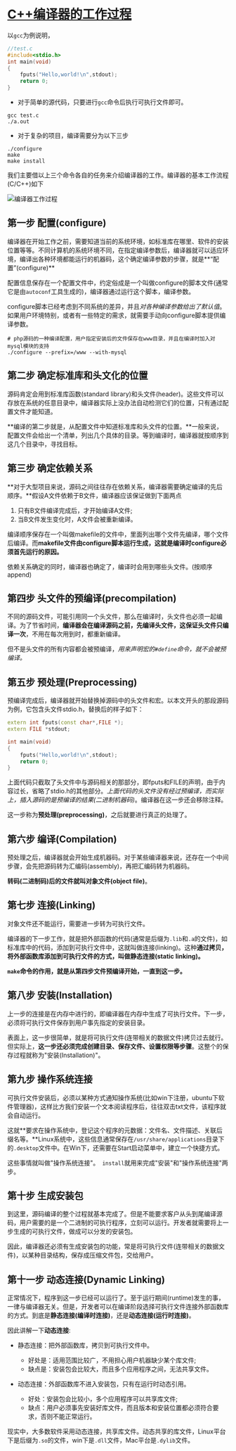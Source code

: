 # [C++编译器的工作过程](http://www.ruanyifeng.com/blog/2014/11/compiler.html)
以`gcc`为例说明，
```c++
//test.c
#include<stdio.h>
int main(void)
{
	fputs("Hello,world!\n",stdout);
	return 0;
}
```
- 对于简单的源代码，只要进行`gcc`命令后执行可执行文件即可。
```shell
gcc test.c
./a.out
```
- 对于复杂的项目，编译需要分为以下三步
```shell
./configure
make
make install
```
我们主要借以上三个命令各自的任务来介绍编译器的工作。编译器的基本工作流程(C/C++)如下

![编译器工作过程](编译器工作过程.png)

## 第一步 配置(configure)
编译器在开始工作之前，需要知道当前的系统环境，如标准库在哪里、软件的安装位置等等。不同计算机的系统环境不同，在指定编译参数后，编译器就可以适应环境，编译出各种环境都能运行的机器码，这个确定编译参数的步骤，就是**“配置”(configure)**

配置信息保存在一个配置文件中，约定俗成是一个叫做configure的脚本文件(通常它是由`autoconf`工具生成的)，编译器通过运行这个脚本，编译参数。

configure脚本已经考虑到不同系统的差异，并且*对各种编译参数给出了默认值*。如果用户环境特别，或者有一些特定的需求，就需要手动向configure脚本提供编译参数。
```shell
# php源码的一种编译配置，用户指定安装后的文件保存在www目录，并且在编译时加入对mysql模块的支持
./configure --prefix=/www --with-mysql
```

## 第二步 确定标准库和头文化的位置
源码肯定会用到标准库函数(standard library)和头文件(header)。这些文件可以存放在系统的任意目录中，编译器实际上没办法自动检测它们的位置，只有通过配置文件才能知道。

**编译的第二步就是，从配置文件中知道标准库和头文件的位置。**一般来说，配置文件会给出一个清单，列出几个具体的目录。等到编译时，编译器就按顺序到这几个目录中，寻找目标。

## 第三步 确定依赖关系
**对于大型项目来说，源码之间往往存在依赖关系，编译器需要确定编译的先后顺序。**假设A文件依赖于B文件，编译器应该保证做到下面两点
1. 只有B文件编译完成后，才开始编译A文件;
2. 当B文件发生变化时，A文件会被重新编译。

编译顺序保存在一个叫做makefile的文件中，里面列出哪个文件先编译，哪个文件后编译。而**makefile文件由configure脚本运行生成，这就是编译时configure必须首先运行的原因。**

依赖关系确定的同时，编译器也确定了，编译时会用到哪些头文件。(按顺序append)

## 第四步 头文件的预编译(precompilation)
不同的源码文件，可能引用同一个头文件，那么在编译时，头文件也必须一起编译。为了节省时间，**编译器会在编译源码之前，先编译头文件，这保证头文件只编译一次**，不用在每次用到时，都重新编译。

但不是头文件的所有内容都会被预编译，*用来声明宏的`#define`命令，就不会被预编译。*

## 第五步 预处理(Preprocessing)
预编译完成后，编译器就开始替换掉源码中的头文件和宏。以本文开头的那段源码为例，它包含头文件stdio.h，替换后的样子如下：
```c++
extern int fputs(const char*,FILE *);
extern FILE *stdout;

int main(void)
{
	fputs("Hello,world!\n",stdout);
	return 0;
}
```

上面代码只截取了头文件中与源码相关的那部分，即fputs和FILE的声明，由于内容过长，省略了stdio.h的其他部分。*上面代码的头文件没有经过预编译，而实际上，插入源码的是预编译的结果(二进制机器码)*。编译器在这一步还会移除注释。

这一步称为**预处理(preprocessing)**，之后就要进行真正的处理了。

## 第六步 编译(Compilation)
预处理之后，编译器就会开始生成机器码。对于某些编译器来说，还存在一个中间步骤，会先把源码转为汇编码(assembly)，再把汇编码转为机器码。

**转码(二进制码)后的文件就叫对象文件(object file)**。

## 第七步 连接(Linking)
对象文件还不能运行，需要进一步转为可执行文件。

编译器的下一步工作，就是把外部函数的代码(通常是后缀为`.lib`和`.a`的文件)，如标准库中的代码，添加到可执行文件中，这就叫做连接(linking)。这种**通过拷贝，将外部函数库添加到可执行文件的方式，叫做静态连接(static linking)。**

**`make`命令的作用，就是从第四步文件预编译开始，一直到这一步。**

## 第八步 安装(Installation)
上一步的连接是在内存中进行的，即编译器在内存中生成了可执行文件。下一步，必须将可执行文件保存到用户事先指定的安装目录。

表面上，这一步很简单，就是将可执行文件(连带相关的数据文件)拷贝过去就行。但实际上，**这一步还必须完成创建目录、保存文件、设置权限等步骤**。这整个的保存过程就称为"安装(Installation)"。

## 第九步 操作系统连接
可执行文件安装后，必须以某种方式通知操作系统(比如win下注册，ubuntu下软件管理器)，这样比方我们安装一个文本阅读程序后，往往双击txt文件，该程序就会自动运行。

这就**要求在操作系统中，登记这个程序的元数据：文件名、文件描述、关联后缀名等。**Linux系统中，这些信息通常保存在`/usr/share/applications`目录下的`.desktop`文件中。在Win下，还需要在Start启动菜单中，建立一个快捷方式。

这些事情就叫做"操作系统连接"。` install`就用来完成"安装"和"操作系统连接"两步。

## 第十步 生成安装包
到这里，源码编译的整个过程就基本完成了。但是不能要求客户从头到尾编译源码，用户需要的是一个二进制的可执行程序，立刻可以运行。开发者就需要将上一步生成的可执行文件，做成可以分发的安装包。

因此，编译器还必须有生成安装包的功能，常是将可执行文件(连带相关的数据文件)，以某种目录结构，保存成压缩文件包，交给用户。

## 第十一步 动态连接(Dynamic Linking)
正常情况下，程序到这一步已经可以运行了。至于运行期间(runtime)发生的事，一律与编译器无关。但是，开发者可以在编译阶段选择可执行文件连接外部函数库的方式。到底是**静态连接(编译时连接)**，还是**动态连接(运行时连接)**。

因此讲解一下**动态连接**:
- 静态连接：把外部函数库，拷贝到可执行文件中。
  - 好处是：适用范围比较广，不用担心用户机器缺少某个库文件;
  - 缺点是：安装包会比较大，而且多个应用程序之间，无法共享文件。

- 动态连接：外部函数库不进入安装包，只有在运行时动态引用。
  - 好处：安装包会比较小，多个应用程序可以共享库文件;
  - 缺点：用户必须事先安装好库文件，而且版本和安装位置都必须符合要求，否则不能正常运行。

现实中，大多数软件采用动态连接，共享库文件。动态共享的库文件，Linux平台下是后缀为`.so`的文件，win下是`.dll`文件，Mac平台是`.dylib`文件。
